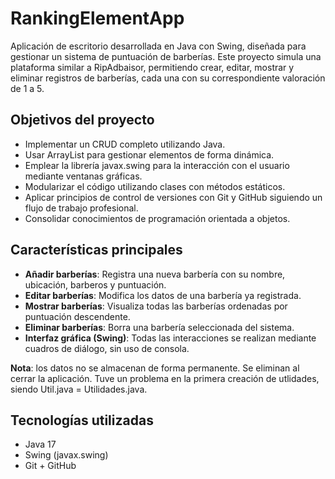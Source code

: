# RankingElementApp

Aplicación de escritorio desarrollada en Java con Swing, diseñada para gestionar un sistema de puntuación de barberías. Este proyecto simula una plataforma similar a RipAdbaisor, permitiendo crear, editar, mostrar y eliminar registros de barberías, cada una con su correspondiente valoración de 1 a 5.

## Objetivos del proyecto

- Implementar un CRUD completo utilizando Java.
- Usar ArrayList para gestionar elementos de forma dinámica.
- Emplear la librería javax.swing para la interacción con el usuario mediante ventanas gráficas.
- Modularizar el código utilizando clases con métodos estáticos.
- Aplicar principios de control de versiones con Git y GitHub siguiendo un flujo de trabajo profesional.
- Consolidar conocimientos de programación orientada a objetos.

## Características principales

- **Añadir barberías**: Registra una nueva barbería con su nombre, ubicación, barberos y puntuación.
- **Editar barberías**: Modifica los datos de una barbería ya registrada.
- **Mostrar barberías**: Visualiza todas las barberías ordenadas por puntuación descendente.
- **Eliminar barberías**: Borra una barbería seleccionada del sistema.
- **Interfaz gráfica (Swing)**: Todas las interacciones se realizan mediante cuadros de diálogo, sin uso de consola.

**Nota**: los datos no se almacenan de forma permanente. Se eliminan al cerrar la aplicación. Tuve un problema en la primera creación de utlidades, siendo Util.java = Utilidades.java.

## Tecnologías utilizadas

- Java 17
- Swing (javax.swing)
- Git + GitHub
